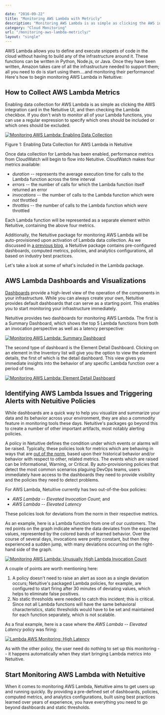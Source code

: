 ```yaml
---

date: "2016-09-22"
title: "Monitoring AWS Lambda with Metricly"
description: "Monitoring AWS Lambda is as simple as clicking the AWS integration card in the Metricly UI, and checking the Lambda checkbox to enable data collection."
category: "Cloud Monitoring"
url: "/monitoring-aws-lambda-metricly/"
layout: "single"
---
```

AWS Lambda allows you to define and execute snippets of code in the cloud without having to build any of the infrastructure around it.  These functions can be written in Python, Node.js, or Java.  Once they have been written, Amazon takes care of all the infrastructure needed to support them; all you need to do is start using them....and monitoring their performance! Here's how to begin monitoring AWS Lambda in Netuitive:

How to Collect AWS Lambda Metrics
---------------------------------

Enabling data collection for AWS Lambda is as simple as clicking the AWS integration card in the Netuitive UI, and then checking the Lambda checkbox.  If you don't wish to monitor all of your Lambda functions, you can use a regular expression to specify which ones should be included or which ones should be excluded.

[![Monitoring AWS Lambda: Enabling Data Collection](https://s3-us-west-2.amazonaws.com/com-netuitive-app-usw2-public/wp-content/uploads/2016/09/Lambda1.jpg)](https://s3-us-west-2.amazonaws.com/com-netuitive-app-usw2-public/wp-content/uploads/2016/09/Lambda1.jpg)

Figure 1: Enabling Data Collection for AWS Lambda in Netuitive

Once data collection for Lambda has been enabled, performance metrics from CloudWatch will begin to flow into Netuitive.  CloudWatch makes four metrics available:

-   *duration* -- represents the average execution time for calls to the Lambda function across the time interval
-   *errors* -- the number of calls for which the Lambda function itself returned an error
-   *invocations* -- the number of calls to the Lambda function which were *not* throttled
-   *throttles* -- the number of calls to the Lambda function which *were* throttled

Each Lambda function will be represented as a separate element within Netuitive, containing the above four metrics.

Additionally, the Netuitive package for monitoring AWS Lambda will be auto-provisioned upon activation of Lambda data collection.  As we discussed in [a previous blog](/aws-monitoring-best-practices-using-pre-configured-dashboards), a Netuitive package contains pre-configured dashboards, computed metrics, policies, and analytics configurations, all based on industry best practices.

Let's take a look at some of what's included in the Lambda package.

AWS Lambda Dashboards and Visualizations
----------------------------------------

[Dashboards](/product/dashboards-and-reports) provide a high-level view of the operation of the components in your infrastructure.  While you can always create your own, Netuitive provides default dashboards that can serve as a starting point. This enables you to start monitoring your infrastructure immediately.

Netuitive provides two dashboards for monitoring AWS Lambda.  The first is a Summary Dashboard, which shows the top 5 Lambda functions from both an invocation perspective as well as a latency perspective:

[![Monitoring AWS Lambda: Summary Dashboard](https://s3-us-west-2.amazonaws.com/com-netuitive-app-usw2-public/wp-content/uploads/2016/09/Lambda2.jpg)](https://s3-us-west-2.amazonaws.com/com-netuitive-app-usw2-public/wp-content/uploads/2016/09/Lambda2.jpg)

The second type of dashboard is the Element Detail Dashboard.  Clicking on an element in the Inventory list will give you the option to view the element details, the first of which is the detail dashboard.  This view gives you immediate insights into the behavior of any specific Lambda function over a period of time.

[![Monitoring AWS Lambda: Element Detail Dashboard](https://s3-us-west-2.amazonaws.com/com-netuitive-app-usw2-public/wp-content/uploads/2016/09/Lambda3-1024x507.jpg)](https://s3-us-west-2.amazonaws.com/com-netuitive-app-usw2-public/wp-content/uploads/2016/09/Lambda3.jpg)

Identifying AWS Lambda Issues and Triggering Alerts with Netuitive Policies
---------------------------------------------------------------------------

While dashboards are a quick way to help you visualize and summarize your data and its behavior across your environment, they are also a commodity feature in monitoring tools these days. Netuitive's packages go beyond this to create a number of other important artifacts, most notably alerting policies.

A policy in Netuitive defines the condition under which events or alarms will be raised. Typically, these policies look for metrics which are behaving in ways that are [out of the norm](/product/anomaly-detection), based upon their historical behavior and/or behavior with respect to other, related metrics.  The events which are raised can be Informational, Warning, or Critical.  By auto-provisioning policies that detect the most common scenarios plaguing DevOps teams, users immediately have access to the dashboards they need to provide visibility and the policies they need to detect problems.

For AWS Lambda, Netuitive currently has two out-of-the-box policies:

-   *AWS Lambda -- Elevated Invocation Count*; and
-   *AWS Lambda -- Elevated* *Latency*

These policies look for deviations from the norm in their respective metrics.

As an example, here is a Lambda function from one of our customers. The red points on the graph indicate where the data deviates from the expected values, represented by the colored bands of learned behavior.  Over the course of several days, invocations were pretty constant, but then they experienced a sudden jump, with many deviations occurring on the right-hand side of the graph.

[![Monitoring AWS Lambda: Unusually High Lambda Invocation Count](https://s3-us-west-2.amazonaws.com/com-netuitive-app-usw2-public/wp-content/uploads/2016/09/Lambda4-1024x338.jpg)](https://s3-us-west-2.amazonaws.com/com-netuitive-app-usw2-public/wp-content/uploads/2016/09/Lambda4.jpg)

A couple of points are worth mentioning here:

1.  A policy doesn't need to raise an alert as soon as a single deviation occurs; Netuitive's packaged Lambda policies, for example, are configured to start firing after 30 minutes of deviating values, which helps to eliminate false positives.
2.  No static thresholds were needed to catch this incident; this is critical. Since not all Lambda functions will have the same behavioral characteristics, static thresholds would have to be set and maintained for each function separately, which is not scalable.

As a final example, here is a case where the *AWS Lambda -- Elevated* *Latency* policy was firing:

[![Lambda AWS Monitoring: High Latency](https://s3-us-west-2.amazonaws.com/com-netuitive-app-usw2-public/wp-content/uploads/2016/09/Lambda5-1024x347.jpg)](https://s3-us-west-2.amazonaws.com/com-netuitive-app-usw2-public/wp-content/uploads/2016/09/Lambda5.jpg)

As with the other policy, the user need do nothing to set up this monitoring -- it happens automatically when they start bringing Lambda metrics into Netuitive.

Start Monitoring AWS Lambda with Netuitive
------------------------------------------

When it comes to monitoring AWS Lambda, Netuitive aims to get users up and running quickly.  By providing a pre-defined set of dashboards, policies, computed metrics, and analytics configurations, built using best practices learned over years of experience, you have everything you need to go beyond dashboards and static thresholds.
